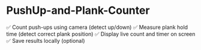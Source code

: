 # PushUp-and-Plank-Counter
✅ Count push-ups using camera (detect up/down) ✅ Measure plank hold time (detect correct plank position) ✅ Display live count and timer on screen ✅ Save results locally (optional)
